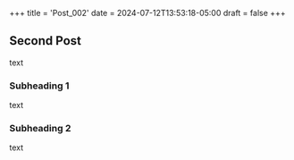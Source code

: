 +++
title = 'Post_002'
date = 2024-07-12T13:53:18-05:00
draft = false
+++

## Second Post

text

### Subheading 1

text

### Subheading 2

text
